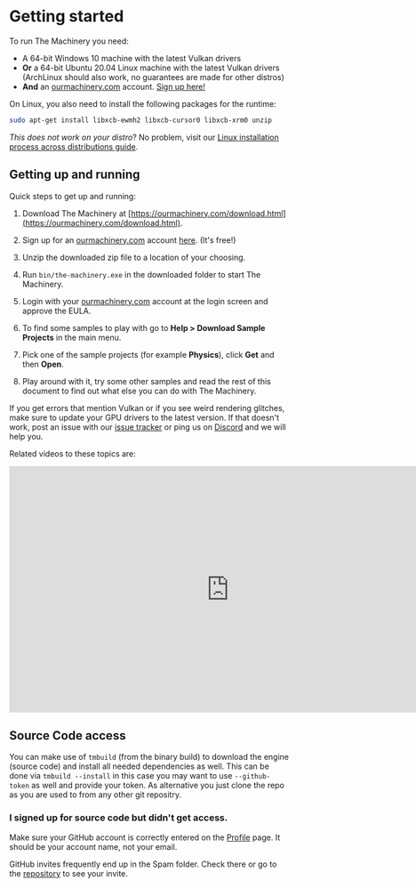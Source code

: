 # Getting started

To run The Machinery you need:

- A 64-bit Windows 10 machine with the latest Vulkan drivers
- **Or** a 64-bit Ubuntu 20.04 Linux machine with the latest Vulkan drivers (ArchLinux should also work, no guarantees are made for other distros)
- **And** an [ourmachinery.com](https://ourmachinery.com/) account. [Sign up here!](https://ourmachinery.com/sign-up.html)

On Linux, you also need to install the following packages for the runtime:

~~~bash
sudo apt-get install libxcb-ewmh2 libxcb-cursor0 libxcb-xrm0 unzip
~~~

*This does not work on your distro*? No problem, visit our [Linux installation process across distributions guide](https://github.com/OurMachinery/themachinery-public/discussions/616).

## Getting up and running

Quick steps to get up and running:

1. Download The Machinery at [https://ourmachinery.com/download.html](https://ourmachinery.com/download.html).

2. Sign up for an [ourmachinery.com](https://ourmachinery.com/) account [here](https://ourmachinery.com/sign-up.html). (It's free!)

3. Unzip the downloaded zip file to a location of your choosing.

4. Run `bin/the-machinery.exe` in the downloaded folder to start The Machinery.

5. Login with your [ourmachinery.com](https://ourmachinery.com/) account at the login screen and approve the EULA.

6. To find some samples to play with go to **Help > Download Sample Projects** in the main menu.

7. Pick one of the sample projects (for example **Physics**), click **Get** and then **Open**.

8. Play around with it, try some other samples and read the rest of this document to find out what
   else you can do with The Machinery.

If you get errors that mention Vulkan or if you see weird rendering glitches, make sure to update
your GPU drivers to the latest version. If that doesn't work, post an issue with our [issue
tracker](https://github.com/OurMachinery/themachinery-public/issues) or ping us on [Discord](https://discord.gg/uJtkbVr) and we will help you.

Related videos to these topics are:

<iframe frameborder="0" scrolling="no" marginheight="0" marginwidth="0"width="788.54" height="443" type="text/html" src="https://www.youtube.com/embed/oQGghpCqBhI?autoplay=0&fs=0&iv_load_policy=3&showinfo=0&rel=0&cc_load_policy=0&start=0&end=0&origin=http://ourmachinery.com"></iframe>

## Source Code access

You can make use of `tmbuild` (from the binary build) to download the engine (source code) and install all needed dependencies as well. This can be done via `tmbuild --install` in this case you may want to use `--github-token` as well and provide your token. As alternative you just clone the repo as you are used to from any other git repositry.



### I signed up for source code but didn't get access.

Make sure your GitHub account is correctly entered on the [Profile](https://ourmachinery.com/profile.html) page. It should be your account name, not your email.

GitHub invites frequently end up in the Spam folder. Check there or go to the [repository](https://github.com/ourmachinery/themachinery) to see your invite.
